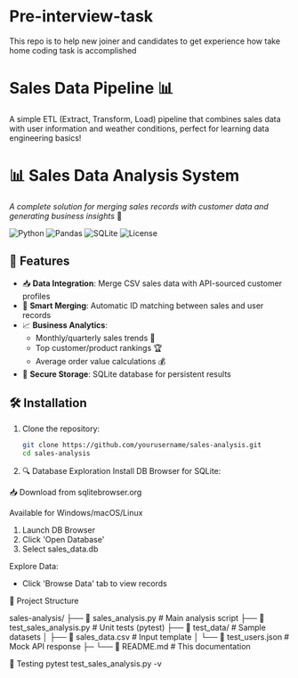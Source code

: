 # Pre-interview-task
This repo is to help new joiner and candidates to get experience how take home coding task is accomplished 

# Sales Data Pipeline 📊

A simple ETL (Extract, Transform, Load) pipeline that combines sales data with user information and weather conditions, perfect for learning data engineering basics!


# 📊 Sales Data Analysis System

_A complete solution for merging sales records with customer data and generating business insights_ 🚀

![Python](https://img.shields.io/badge/python-3.8%2B-blue)
![Pandas](https://img.shields.io/badge/pandas-1.0%2B-orange)
![SQLite](https://img.shields.io/badge/SQLite-3.0%2B-brightgreen)
![License](https://img.shields.io/badge/license-MIT-green)

## 🌟 Features

- 📥 **Data Integration**: Merge CSV sales data with API-sourced customer profiles
- 🔄 **Smart Merging**: Automatic ID matching between sales and user records
- 📈 **Business Analytics**:
  - Monthly/quarterly sales trends 📅
  - Top customer/product rankings 🏆
  - Average order value calculations 💰
- 💾 **Secure Storage**: SQLite database for persistent results

## 🛠 Installation

1. Clone the repository:
   ```bash
   git clone https://github.com/yourusername/sales-analysis.git
   cd sales-analysis

2. 🔍 Database Exploration
Install DB Browser for SQLite:

📥 Download from sqlitebrowser.org

Available for Windows/macOS/Linux
1. Launch DB Browser
2. Click 'Open Database'
3. Select sales_data.db

Explore Data:
- Click 'Browse Data' tab to view records

📂 Project Structure

sales-analysis/
├── 📄 sales_analysis.py        # Main analysis script
├── 📄 test_sales_analysis.py   # Unit tests (pytest)
├── 📁 test_data/               # Sample datasets
│   ├── 📄 sales_data.csv       # Input template
│   └── 📄 test_users.json      # Mock API response
├─ 
└── 📄 README.md                # This documentation

🧪 Testing
pytest test_sales_analysis.py -v
